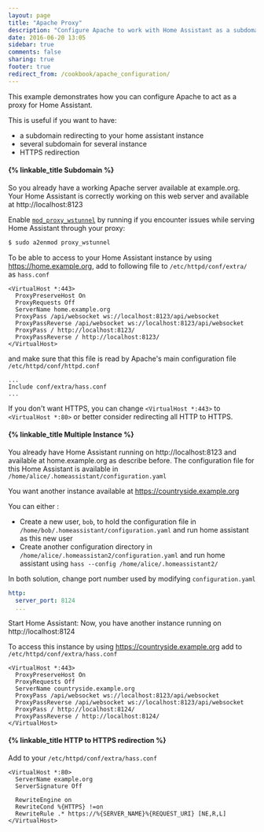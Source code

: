 ```yaml
---
layout: page
title: "Apache Proxy"
description: "Configure Apache to work with Home Assistant as a subdomain"
date: 2016-06-20 13:05
sidebar: true
comments: false
sharing: true
footer: true
redirect_from: /cookbook/apache_configuration/
---
```


This example demonstrates how you can configure Apache to act as a proxy for Home Assistant.

This is useful if you want to have:

 * a subdomain redirecting to your home assistant instance
 * several subdomain for several instance
 * HTTPS redirection

#### {% linkable_title Subdomain %}

So you already have a working Apache server available at example.org. Your Home Assistant is correctly working on this web server and available at http://localhost:8123

Enable [`mod_proxy_wstunnel`](https://httpd.apache.org/docs/2.4/mod/mod_proxy_wstunnel.htm) by running if you encounter issues while serving Home Assistant through your proxy:

```bash
$ sudo a2enmod proxy_wstunnel
```

To be able to access to your Home Assistant instance by using https://home.example.org, add to following file to `/etc/httpd/conf/extra/` as `hass.conf`

```text
<VirtualHost *:443>
  ProxyPreserveHost On
  ProxyRequests Off
  ServerName home.example.org
  ProxyPass /api/websocket ws://localhost:8123/api/websocket
  ProxyPassReverse /api/websocket ws://localhost:8123/api/websocket
  ProxyPass / http://localhost:8123/
  ProxyPassReverse / http://localhost:8123/
</VirtualHost>
```

and make sure that this file is read by Apache's main configuration file `/etc/httpd/conf/httpd.conf`

```text
...
Include conf/extra/hass.conf
...
```

If you don't want HTTPS, you can change `<VirtualHost *:443>` to `<VirtualHost *:80>` or better consider redirecting all HTTP to HTTPS.


#### {% linkable_title Multiple Instance %}

You already have Home Assistant running on http://localhost:8123 and available at home.example.org as describe before. The configuration file for this Home Assistant is available in `/home/alice/.homeassistant/configuration.yaml`

You want another instance available at https://countryside.example.org

You can either :
 * Create a new user, `bob`, to hold the configuration file in `/home/bob/.homeassistant/configuration.yaml` and run home assistant as this new user
 * Create another configuration directory in `/home/alice/.homeassistan2/configuration.yaml` and run home assistant using `hass --config /home/alice/.homeassistant2/`

In both solution, change port number used by modifying `configuration.yaml`

```yaml
http:
  server_port: 8124
  ...
```

Start Home Assistant: Now, you have another instance running on http://localhost:8124

To access this instance by using https://countryside.example.org add to `/etc/httpd/conf/extra/hass.conf`

```text
<VirtualHost *:443>
  ProxyPreserveHost On
  ProxyRequests Off
  ServerName countryside.example.org
  ProxyPass /api/websocket ws://localhost:8123/api/websocket
  ProxyPassReverse /api/websocket ws://localhost:8123/api/websocket
  ProxyPass / http://localhost:8124/
  ProxyPassReverse / http://localhost:8124/
</VirtualHost>
```

#### {% linkable_title HTTP to HTTPS redirection %}

Add to your `/etc/httpd/conf/extra/hass.conf`

```text
<VirtualHost *:80>
  ServerName example.org
  ServerSignature Off

  RewriteEngine on
  RewriteCond %{HTTPS} !=on
  RewriteRule .* https://%{SERVER_NAME}%{REQUEST_URI} [NE,R,L]
</VirtualHost>
```
